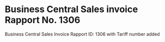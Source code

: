 # Business Central Sales invoice Rapport No. 1306
Business Central Sales Invoice Rapport ID: 1306 with Tariff number added 
